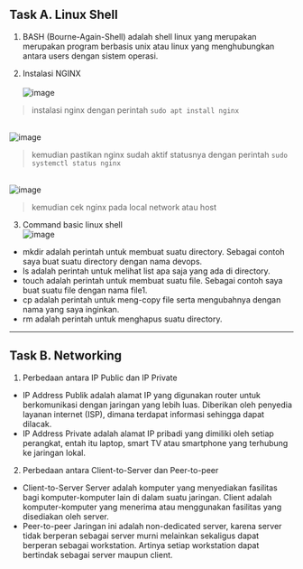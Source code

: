 ## Task A. Linux Shell

1. BASH (Bourne-Again-Shell) adalah shell linux yang merupakan merupakan program berbasis unix atau linux yang menghubungkan antara users dengan sistem operasi.


2. Instalasi NGINX\
\
![image](https://user-images.githubusercontent.com/52950376/225166676-1aaff619-b236-4037-b004-b37207621d02.png)

> instalasi nginx dengan perintah `sudo apt install nginx`

\
![image](https://user-images.githubusercontent.com/52950376/225166782-b76402e9-d370-4ecc-b66c-7c9892df7e7b.png)

> kemudian pastikan nginx sudah aktif statusnya dengan perintah `sudo systemctl status nginx`

\
![image](https://user-images.githubusercontent.com/52950376/225166992-4436b49d-036d-43fb-bd6d-985bb0ed88c2.png)

> kemudian cek nginx pada local network atau host


3. Command basic linux shell\
![image](https://user-images.githubusercontent.com/52950376/225167441-f2c0a1d3-b510-4517-bb2d-7a5df6be87be.png)

* mkdir adalah perintah untuk membuat suatu directory. Sebagai contoh saya buat suatu directory dengan nama devops.
* ls adalah perintah untuk melihat list apa saja yang ada di directory.
* touch adalah perintah untuk membuat suatu file. Sebagai contoh saya buat suatu file dengan nama file1.
* cp adalah perintah untuk meng-copy file serta mengubahnya dengan nama yang saya inginkan. 
* rm adalah perintah untuk menghapus suatu directory.

---

## Task B. Networking

1. Perbedaan antara IP Public dan IP Private
* IP Address Publik adalah alamat IP yang digunakan router untuk berkomunikasi dengan jaringan yang lebih luas. Diberikan oleh penyedia layanan internet (ISP), dimana terdapat informasi sehingga dapat dilacak.
* IP Address Private adalah alamat IP pribadi yang dimiliki oleh setiap perangkat, entah itu laptop, smart TV atau smartphone yang terhubung ke jaringan lokal.



2. Perbedaan antara Client-to-Server dan Peer-to-peer
* Client-to-Server
Server adalah komputer yang menyediakan fasilitas bagi komputer-komputer lain di dalam suatu jaringan. Client adalah komputer-komputer yang menerima atau menggunakan fasilitas yang disediakan oleh server.
* Peer-to-peer
Jaringan ini adalah non-dedicated server, karena server tidak berperan sebagai server murni melainkan sekaligus dapat berperan sebagai workstation. Artinya setiap workstation dapat bertindak sebagai server maupun client.
